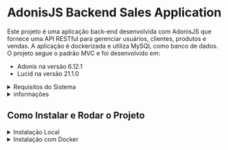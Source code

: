 # AdonisJS Backend Sales Application

Este projeto é uma aplicação back-end desenvolvida com AdonisJS que fornece uma API RESTful para gerenciar usuários, clientes, produtos e vendas. A aplicação é dockerizada e utiliza MySQL como banco de dados. O projeto segue o padrão MVC e foi desenvolvido em:

- Adonis na versão 6.12.1
- Lucid na versão 21.1.0

<details>
<summary> Requisitos do Sistema</summary>

## Requisitos Locais
- Node.js (versão 14 ou superior)
- NPM (versão 6 ou superior)
- MySQL (versão 8 ou superior)
- VSCode (opcional, mas recomendado)
- Extensão Thunder Client para VSCode (opcional, mas recomendado)

## Requisitos rodar com Docker
- Docker (versão 20 ou superior)
- Docker Compose (versão 1.25 ou superior)
- VSCode (opcional, mas recomendado)
- Extensão Thunder Client para VSCode (opcional, mas recomendado)

### Instalando VSCode e Thunder Client

1. Baixe e instale o [Visual Studio Code](https://code.visualstudio.com/).
2. Abra o VSCode e vá para a aba de extensões (`Ctrl+Shift+X` ou `Cmd+Shift+X`).
3. Pesquise por `Thunder Client` e instale a extensão.

</details>


<details>
<summary> informações</summary>

## Arquivos Importantes

- `docker-compose.yml`
Este arquivo define os serviços do Docker para o projeto, incluindo o serviço do back-end e o serviço do banco de dados MySQL.

- `Dockerfile`
Este arquivo define como a imagem Docker do back-end será construída.

- `entrypoint.sh`
Este script é usado para inicializar o contêiner Docker, garantindo que o banco de dados MySQL esteja pronto antes de iniciar a aplicação AdonisJS.

</details>


## Como Instalar e Rodar o Projeto

<details>
<summary> Instalação Local</summary>

### Instalação Local

1. Clone o repositório:

```bash
   git clone <URL_DO_REPOSITORIO>
   cd <NOME_DO_DIRETORIO>
```

2. Instale as dependências:

```bash
npm install
```

3. Crie o arquivo .env com as seguintes variáveis de ambiente:

```env
TZ=UTC
HOST=0.0.0.0
PORT=3333
LOG_LEVEL=info
APP_KEY=T_XEj1cGRvwwFR_OjQmUMA9QLAIl37CX
NODE_ENV=development
DB_CONNECTION=mysql
DB_HOST=127.0.0.1
DB_PORT=3306
DB_USER=root
DB_PASSWORD=123456
DB_DATABASE=be_mobile_api
```

4. Execute as migrações para criar as tabelas no banco de dados:

```bash
node ace migration:run --force

```
5. Inicie a aplicação:

```bash
npm run dev

```

6. Acesse a aplicação em [http://localhost:3333](http://localhost:3333).
</details>

<details>
<summary> Instalação com Docker</summary>

### Instalação com Docker

1. Clone o repositório:

```bash
   git clone <URL_DO_REPOSITORIO>
   cd <NOME_DO_DIRETORIO>
```

2. Crie o arquivo .env com as seguintes variáveis de ambiente:

```env
TZ=UTC
HOST=0.0.0.0
PORT=3333
LOG_LEVEL=info
APP_KEY=T_XEj1cGRvwwFR_OjQmUMA9QLAIl37CX
NODE_ENV=development
DB_CONNECTION=mysql
DB_HOST=127.0.0.1
DB_PORT=3306
DB_USER=root
DB_PASSWORD=123456
DB_DATABASE=be_mobile_api
```

3. Construa e inicie os contêineres:

```bash
docker-compose up --build
```

4. Acesse a aplicação em [http://localhost:3333](http://localhost:3333).
</details>

